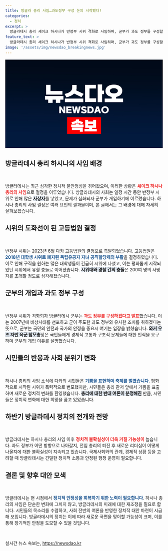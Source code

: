```yaml
---
title: 방글라 총리 사임…과도정부 구성 논의 시작됐다!
categories:
  - 정치
excerpt: >
  방글라데시 총리 셰이크 하시나가 반정부 시위 격화로 사임하며, 군부가 과도 정부를 구성할 예정이다. 시민들은 이에 축제 분위기에 휩싸였고, 시위는 대학생들에 의해 촉발됐다.
feature_text: >
  방글라데시 총리 셰이크 하시나가 반정부 시위 격화로 사임하며, 군부가 과도 정부를 구성할 예정이다. 시민들은 이에 축제 분위기에 휩싸였고, 시위는 대학생들에 의해 촉발됐다.
image: '/assets/img/newsdao_breakingnews.jpg'
---
```


<p><img src="/assets/img/newsdao_breakingnews.jpg" alt="koreaapp 속보" /></p>

<h2 data-ke-size="size26">방글라데시 총리 하시나의 사임 배경</h2>

<p data-ke-size="size16">&nbsp;</p>

<p>방글라데시는 최근 심각한 정치적 불안정성을 겪어왔으며, 이러한 상황은 <b><span style="color: #ee2323;">셰이크 하시나 총리의 사임</span></b>으로 절정을 이루었습니다. 방글라데시의 사회는 일정 시간 동안 반정부 시위로 인해 많은 <b><span style="background-color: #21538527;">사상자</span></b>를 낳았고, 문제가 심화되자 군부가 개입하기에 이르렀습니다. 하시나 총리의 사임 결정은 여러 요인의 결과물이며, 본 글에서는 그 배경에 대해 자세히 살펴보겠습니다.</p>

<h2 data-ke-size="size26">시위의 도화선이 된 고등법원 결정</h2>

<p data-ke-size="size16">&nbsp;</p>

<p>반정부 시위는 2023년 6월 다카 고등법원의 결정으로 촉발되었습니다. 고등법원은 <b><span style="color: #1a5490;">2018년 대학생 시위로 폐지된 독립유공자 자녀 공직할당제의 부활</span></b>을 결정하였습니다. 이로 인해 구직을 원하는 많은 대학생들이 긴급히 시위에 나섰고, 이는 평화롭게 시작되었던 시위에서 유혈 충돌로 이어졌습니다. <b><span style="background-color: #21538527;">시위대와 경찰 간의 충돌</span></b>은 200여 명의 사망자를 초래할 정도로 심각해졌습니다.</p>

<h2 data-ke-size="size26">군부의 개입과 과도 정부 구성</h2>

<p data-ke-size="size16">&nbsp;</p>

<p>반정부 시위가 격화되자 방글라데시 군부는 <b><span style="color: #ee2323;">과도 정부를 구성하겠다고 발표</span></b>했습니다. 이는 2007년에 비상사태를 선포하고 군이 주도한 과도 정부와 유사한 조치를 취하겠다는 뜻으로, 군부는 국민의 안전과 국가의 안정을 중요시 여기는 입장을 밝혔습니다. <b><span style="background-color: #21538527;">와커 우즈 자만 육군 참모총</span></b>장은 국민들에게 경제적 고통과 구조적 문제들에 대한 인식을 요구하며 군부의 개입 이유를 설명했습니다.</p>

<h2 data-ke-size="size26">시민들의 반응과 사회 분위기 변화</h2>

<p data-ke-size="size16">&nbsp;</p>

<p>하시나 총리의 사임 소식에 다카의 시민들은 <b><span style="color: #1a5490;">기쁨을 표현하며 축제를 벌였습니다</span></b>. 평화적으로 시작된 시위가 폭력적으로 변모했지만, 시민들은 총리 관저 앞에서 기쁨을 표출하며 새로운 정치적 변화를 환영했습니다. <b><span style="background-color: #21538527;">총리에 대한 반대 여론이 분명해진</span></b> 만큼, 시민들은 정치적 변화에 대한 희망을 품고 있았습니다.</p>

<h2 data-ke-size="size26">하반기 방글라데시 정치의 전개와 전망</h2>

<p data-ke-size="size16">&nbsp;</p>

<p>방글라데시는 하시나 총리의 사임 이후 <b><span style="color: #ee2323;">정치적 불확실성이 더욱 커질 가능성이</span></b> 높습니다. 과도 정부가 어떤 방향으로 나아갈지, 전임 총리의 퇴진 후 새로운 리더십이 어떻게 나올지에 대한 불확실성이 지속되고 있습니다. 국제사회와의 관계, 경제적 상황 등을 고려할 때 방글라데시는 긴밀한 정치적 소통과 안정된 행정 운영이 필요합니다.</p>

<h2 data-ke-size="size26">결론 및 향후 대안 모색</h2>

<p data-ke-size="size16">&nbsp;</p>

<p>방글라데시는 현 시점에서 <b><span style="color: #1a5490;">정치적 안정성을 회복하기 위한 노력이 필요합니다</span></b>. 하시나 총리의 사임은 단순한 변화에 그치지 않고, 방글라데시의 미래에 대한 재조정을 필요로 합니다. 시민들의 목소리를 수렴하고, 사회 전반의 여론을 반영한 정치적 대안 마련이 시급 해 보입니다. 방글라데시의 정치는 이에 따라 새로운 국면을 맞이할 가능성이 크며, 이를 통해 장기적인 안정을 도모할 수 있을 것입니다.</p>

<p data-ke-size="size16">&nbsp;</p>
실시간 뉴스 속보는, <a href="https://newsdao.kr" rel="dofollow">https://newsdao.kr</a>


